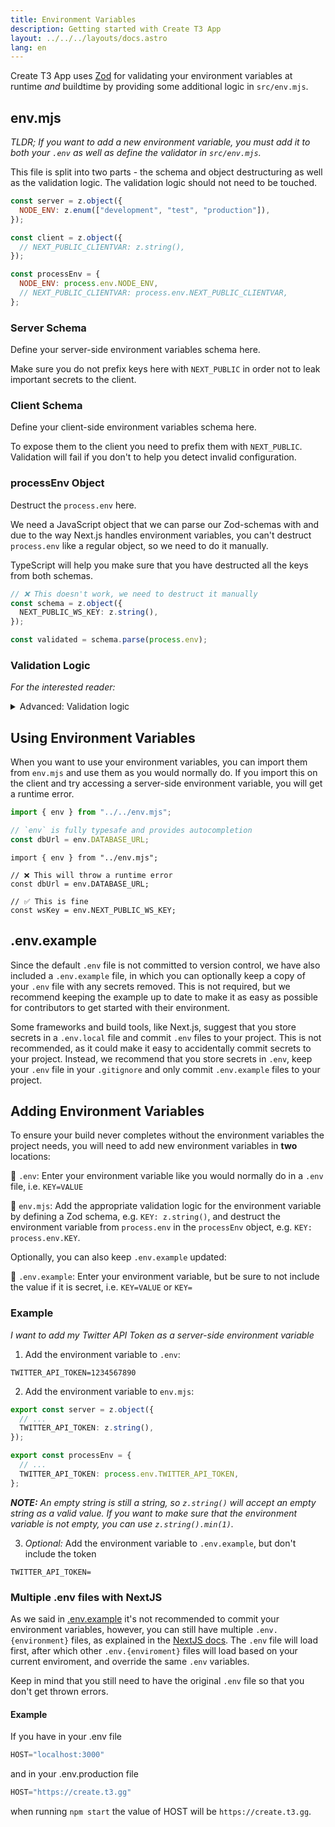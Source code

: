 ```yaml
---
title: Environment Variables
description: Getting started with Create T3 App
layout: ../../../layouts/docs.astro
lang: en
---
```


Create T3 App uses [Zod](https://github.com/colinhacks/zod) for validating your environment variables at runtime _and_ buildtime by providing some additional logic in `src/env.mjs`.

## env.mjs

_TLDR; If you want to add a new environment variable, you must add it to both your `.env` as well as define the validator in `src/env.mjs`._

This file is split into two parts - the schema and object destructuring as well as the validation logic. The validation logic should not need to be touched.

```ts:env.mjs
const server = z.object({
  NODE_ENV: z.enum(["development", "test", "production"]),
});

const client = z.object({
  // NEXT_PUBLIC_CLIENTVAR: z.string(),
});

const processEnv = {
  NODE_ENV: process.env.NODE_ENV,
  // NEXT_PUBLIC_CLIENTVAR: process.env.NEXT_PUBLIC_CLIENTVAR,
};
```

### Server Schema

Define your server-side environment variables schema here.

Make sure you do not prefix keys here with `NEXT_PUBLIC` in order not to leak important secrets to the client.

### Client Schema

Define your client-side environment variables schema here.

To expose them to the client you need to prefix them with `NEXT_PUBLIC`. Validation will fail if you don't to help you detect invalid configuration.

### processEnv Object

Destruct the `process.env` here.

We need a JavaScript object that we can parse our Zod-schemas with and due to the way Next.js handles environment variables, you can't destruct `process.env` like a regular object, so we need to do it manually.

TypeScript will help you make sure that you have destructed all the keys from both schemas.

```ts
// ❌ This doesn't work, we need to destruct it manually
const schema = z.object({
  NEXT_PUBLIC_WS_KEY: z.string(),
});

const validated = schema.parse(process.env);
```

### Validation Logic

_For the interested reader:_

<details>
<summary>Advanced: Validation logic</summary>

Depending on the environment (server or client) we validate either both or just the client schema. This means that even though the server environment variables will be undefined, they won't trigger the validation to fail - meaning we can have a single entrypoint for our environment variables.

```ts:env.mjs
const isServer = typeof window === "undefined";

const merged = server.merge(client);
const parsed = isServer
  ? merged.safeParse(processEnv)  // <-- on server, validate all
  : client.safeParse(processEnv); // <-- on client, validate only client

if (parsed.success === false) {
  console.error(
    "❌ Invalid environment variables:\n",
    ...formatErrors(parsed.error.format()),
  );
  throw new Error("Invalid environment variables");
}
```

Then, we use a proxy object to throw errors if you try to access a server-side environment variable on the client.

```ts:env.mjs
// proxy allows us to remap the getters
export const env = new Proxy(parsed.data, {
  get(target, prop) {
    if (typeof prop !== "string") return undefined;
    // on the client we only allow NEXT_PUBLIC_ variables
    if (!isServer && !prop.startsWith("NEXT_PUBLIC_"))
      throw new Error(
        "❌ Attempted to access serverside environment variable on the client",
      );
    return target[prop]; // <-- otherwise, return the value
  },
});
```

</details>

## Using Environment Variables

When you want to use your environment variables, you can import them from `env.mjs` and use them as you would normally do. If you import this on the client and try accessing a server-side environment variable, you will get a runtime error.

```ts:pages/api/hello.ts
import { env } from "../../env.mjs";

// `env` is fully typesafe and provides autocompletion
const dbUrl = env.DATABASE_URL;
```

```ts:pages/index.tsx
import { env } from "../env.mjs";

// ❌ This will throw a runtime error
const dbUrl = env.DATABASE_URL;

// ✅ This is fine
const wsKey = env.NEXT_PUBLIC_WS_KEY;
```

## .env.example

Since the default `.env` file is not committed to version control, we have also included a `.env.example` file, in which you can optionally keep a copy of your `.env` file with any secrets removed. This is not required, but we recommend keeping the example up to date to make it as easy as possible for contributors to get started with their environment.

Some frameworks and build tools, like Next.js, suggest that you store secrets in a `.env.local` file and commit `.env` files to your project. This is not recommended, as it could make it easy to accidentally commit secrets to your project. Instead, we recommend that you store secrets in `.env`, keep your `.env` file in your `.gitignore` and only commit `.env.example` files to your project.

## Adding Environment Variables

To ensure your build never completes without the environment variables the project needs, you will need to add new environment variables in **two** locations:

📄 `.env`: Enter your environment variable like you would normally do in a `.env` file, i.e. `KEY=VALUE`

📄 `env.mjs`: Add the appropriate validation logic for the environment variable by defining a Zod schema, e.g. `KEY: z.string()`, and destruct the environment variable from `process.env` in the `processEnv` object, e.g. `KEY: process.env.KEY`.

Optionally, you can also keep `.env.example` updated:

📄 `.env.example`: Enter your environment variable, but be sure to not include the value if it is secret, i.e. `KEY=VALUE` or `KEY=`

### Example

_I want to add my Twitter API Token as a server-side environment variable_

1. Add the environment variable to `.env`:

```
TWITTER_API_TOKEN=1234567890
```

2. Add the environment variable to `env.mjs`:

```ts
export const server = z.object({
  // ...
  TWITTER_API_TOKEN: z.string(),
});

export const processEnv = {
  // ...
  TWITTER_API_TOKEN: process.env.TWITTER_API_TOKEN,
};
```

_**NOTE:** An empty string is still a string, so `z.string()` will accept an empty string as a valid value. If you want to make sure that the environment variable is not empty, you can use `z.string().min(1)`._

3. _Optional:_ Add the environment variable to `.env.example`, but don't include the token

```
TWITTER_API_TOKEN=
```
  
### Multiple .env files with NextJS
  
As we said in [.env.example](#envexample) it's not recommended to commit your environment variables, however, you can still have multiple `.env.{environment}` files, as explained in the [NextJS docs](https://nextjs.org/docs/basic-features/environment-variables). The `.env` file will load first, after which other `.env.{enviroment}` files will load based on your current enviroment, and override the same `.env` variables.

Keep in mind that you still need to have the original `.env` file so that you don't get thrown errors.
  
#### Example 

If you have in your .env file
 
```js
HOST="localhost:3000"
```
  
and in your .env.production file
 
```js
HOST="https://create.t3.gg"
```
  
when running `npm start` the value of HOST will be `https://create.t3.gg`.
  
  

